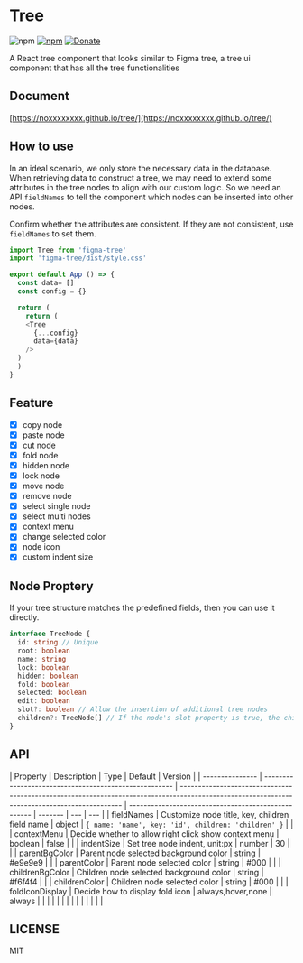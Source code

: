 # Tree

![npm](https://img.shields.io/npm/dm/figma-tree) [![npm](https://img.shields.io/npm/v/figma-tree.svg)](https://www.npmjs.com/package/figma-tree) [![Donate](https://img.shields.io/badge/Donate-PayPal-green.svg)](https://paypal.me/noxxxxxxx)

A React tree component that looks similar to Figma tree, a tree ui component that has all the tree functionalities

## Document

[https://noxxxxxxxx.github.io/tree/](https://noxxxxxxxx.github.io/tree/)

## How to use

In an ideal scenario, we only store the necessary data in the database. When retrieving data to construct a tree, we may need to extend some attributes in the tree nodes to align with our custom logic. So we need an API `fieldNames` to tell the component which nodes can be inserted into other nodes.

Confirm whether the attributes are consistent. If they are not consistent, use `fieldNames` to set them.

```js
import Tree from 'figma-tree'
import 'figma-tree/dist/style.css'

export default App () => {
  const data= []
  const config = {}

  return (
    return (
    <Tree
      {...config}
      data={data}
    />
  )
  )
}
```

## Feature

- [x] copy node
- [x] paste node
- [x] cut node
- [x] fold node
- [x] hidden node
- [x] lock node
- [x] move node
- [x] remove node
- [x] select single node
- [x] select multi nodes
- [x] context menu
- [x] change selected color
- [x] node icon
- [x] custom indent size

## Node Proptery

If your tree structure matches the predefined fields, then you can use it directly.

```ts
interface TreeNode {
  id: string // Unique
  root: boolean
  name: string
  lock: boolean
  hidden: boolean
  fold: boolean
  selected: boolean
  edit: boolean
  slot?: boolean // Allow the insertion of additional tree nodes
  children?: TreeNode[] // If the node's slot property is true, the children property will be set
}
```

## API

| Property        | Description                                           | Type                                                                                                                                         | Default                                             | Version |
| --------------- | ----------------------------------------------------- | -------------------------------------------------------------------------------------------------------------------------------------------- | --------------------------------------------------- | ------- | --- | --- |
| fieldNames      | Customize node title, key, children field name        | object                                                                                                                                       | `{ name: 'name', key: 'id', children: 'children' }` |         |
| contextMenu     | Decide whether to allow right click show context menu | boolean                                                                                                                                      | false                                               |         |
| indentSize      | Set tree node indent, unit:px                         | number                                                                                                                                       | 30                                                  |         |
| parentBgColor   | Parent node selected background color                 | string                                                                                                                                       | #e9e9e9                                             |         |
| parentColor     | Parent node selected color                            | string                                                                                                                                       | #000                                                |         |
| childrenBgColor | Children node selected background color               | string                                                                                                                                       | #f6f4f4                                             |         |
| childrenColor   | Children node selected color                          | string                                                                                                                                       | #000                                                |         |
| foldIconDisplay | Decide how to display fold icon                       | always,hover,none                                                                                                                            | always                                              |         |
| <!--            | reverse                                               | Whether to rever each children                                                                                                               | boolean                                             | false   |     | --> |
| <!--            | sameLevelCopy                                         | Decide whether to allow copying at the same level, only effective when the `copy` API is enabled                                             | boolean                                             | false   |     | --> |
| <!--            | differentLevelCopy                                    | Decide whether to allow copying across different levels, only effective when the `copy` API is enabled.                                      | boolean                                             | false   |     | --> |
| <!--            | defaultSelectMulti                                    | Press Command ⌘ to select multiple tree node                                                                                                 | boolean                                             | false   |     | --> |
| <!--            | expandParent                                          | Whether to automatically expand all tree nodes **have children** by default                                                                  | boolean                                             | true    |     | --> |
| <!--            | expandAll                                             | Whether to automatically expand all tree nodes by default, **all nodes will display an arrow**. It has a higher priority than `expandParent` | boolean                                             | false   |     | --> |

<!-- ## Methods

| Name             | Description                      | Params  | Value        | Version |
| ---------------- | -------------------------------- | ------- | ------------ | ------- |
| getData          | get tree data                    | -       | `TreeNode[]` |         |
| findNodeById     | get tree node data               | node id | `TreeNode`   |         |
| findNodeByAnchor | get tree node data               | node id | `TreeNode`   |         |
| extendProperty   | add custom property to tree node | node id | `TreeNode`   |         | -->

## LICENSE

MIT
